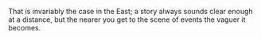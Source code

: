 That is invariably the case in the East; a story always sounds clear enough at a distance, but the nearer you get to the scene of events the vaguer it becomes. 


